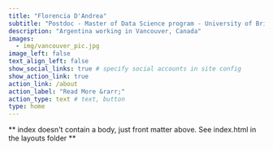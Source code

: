 ```yaml
---
title: "Florencia D'Andrea"
subtitle: "Postdoc - Master of Data Science program - University of British Columbia"
description: "Argentina working in Vancouver, Canada"
images:
  - img/vancouver_pic.jpg
image_left: false
text_align_left: false
show_social_links: true # specify social accounts in site config
show_action_link: true
action_link: /about
action_label: "Read More &rarr;"
action_type: text # text, button
type: home
---
```


** index doesn't contain a body, just front matter above.
See index.html in the layouts folder **
